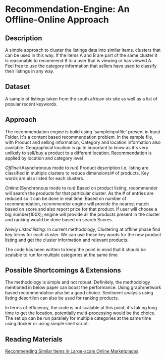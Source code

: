 Recommendation-Engine: An Offline-Online Approach
===================================================

## Description

A simple approach to cluster the listings data into similar items. 
clusters that can be used in this way: If the items A and B are part of the
same cluster it is reasonable to recommend B to a user that is viewing or has
viewed A. Feel free to use the category information that sellers have used to
classify their listings in any way.

## Dataset

A sample of listings taken from the south african olx site as well as a list of popular recent keywords.


## Approach

The recommendation engine is build using 'sampleinputfile' present in Input Folder. It's a content based recommendation problem.
In the sample file, with Product and selling information, Category and location information also available. Geographical 
location is quite important to know as it's very unlikely to sell/buy a product to a different location. Recommendation is 
applied by location and category level

*Offline*:(Asynchronous mode to run) 
Product description i.e. listing are classified in multiple clusters to reduce dimensions/# of products. Key words are 
also listed for each clusters.

*Online*:(Synchronous mode to run)
Based on product listing, recommender will search the products for that particular cluster. As the # of entries are reduced
so it can be done in real time. Based on number of recommendation, recommender engine will provide the nearest match based on 
score and also report price for that product. If user will choose a big number(100X); engine will provide all the products
present in the cluster and ranking would be done based on search Scores.

*Newly Listed listing*:
In current methodology, Clustering at offline phase find key terms for each cluster. We can use these key words for the new product listing and get the cluster information and relevant products.

The code has been written to keep the point in mind that it should be scalable to run for multiple categories at the same time


## Possible Shortcomings & Extensions

The methodology is simple and not robust. Definitely, the methodology mentioned in below paper can boost the performance. 
Using graph/network based recommendation also be a good choice. Sentiment analysis using listing descrtiion can also be used for ranking products.
 
In terms of efficiency, the code is not scalable at this point, it's taking long time to get the location, potentially multi-processing
would be the choice. The set up can be run parallely for multiple categories at the same time using docker or using simple shell script.
                        
## Reading Materials
  [Recommending Similar Items in Large-scale Online Marketplaces](https://pdfs.semanticscholar.org/e107/0c60d926e69298263e9ca36c698b69a21914.pdf)
  